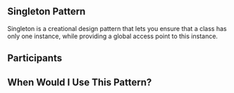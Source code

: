 ## Singleton Pattern
Singleton is a creational design pattern that lets you ensure that a class has only one instance, while providing a 
global access point to this instance.

## Participants

## When Would I Use This Pattern?

